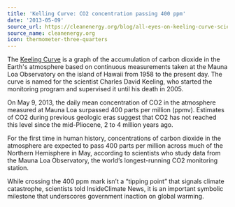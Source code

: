 ```yaml
---
title: 'Kelling Curve: CO2 concentration passing 400 ppm'
date: '2013-05-09'
source_url: https://cleanenergy.org/blog/all-eyes-on-keeling-curve-scientists-anxious-as-co2-levels-to-cross-400-ppm
source_name: cleanenergy.org
icon: thermometer-three-quarters
---
```


The [Keeling Curve](https://keelingcurve.ucsd.edu/) is a graph of the accumulation of carbon dioxide in the Earth's atmosphere based on continuous measurements taken at the Mauna Loa Observatory on the island of Hawaii from 1958 to the present day. The curve is named for the scientist Charles David Keeling, who started the monitoring program and supervised it until his death in 2005.

On May 9, 2013, the daily mean concentration of CO2 in the atmosphere measured at Mauna Loa surpassed 400 parts per million (ppmv). Estimates of CO2 during previous geologic eras suggest that CO2 has not reached this level since the mid-Pliocene, 2 to 4 million years ago.

For the first time in human history, concentrations of carbon dioxide in the atmosphere are expected to pass 400 parts per million across much of the Northern Hemisphere in May, according to scientists who study data from the Mauna Loa Observatory, the world’s longest-running CO2 monitoring station.

While crossing the 400 ppm mark isn’t a “tipping point” that signals climate catastrophe, scientists told InsideClimate News, it is an important symbolic milestone that underscores government inaction on global warming.